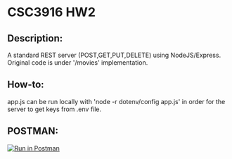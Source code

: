 # CSC3916 HW2

## Description:
A standard REST server (POST,GET,PUT,DELETE) using NodeJS/Express. Original code is under '/movies' implementation.

## How-to:
app.js can be run locally with 'node -r dotenv/config app.js' in order for the server to get keys from .env file.

## POSTMAN:
[![Run in Postman](https://run.pstmn.io/button.svg)](https://app.getpostman.com/run-collection/a78ee62e952a2e8ed521?action=collection%2Fimport)
